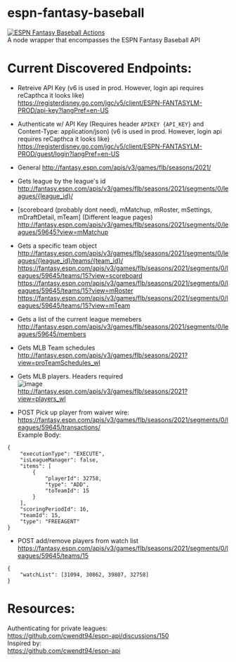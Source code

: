 # espn-fantasy-baseball
[![ESPN Fantasy Baseball Actions](https://github.com/Jabronious/espn-fantasy-baseball/actions/workflows/espn-fb-actions.yml/badge.svg)](https://github.com/Jabronious/espn-fantasy-baseball/actions/workflows/espn-fb-actions.yml)  
A node wrapper that encompasses the ESPN Fantasy Baseball API

# Current Discovered Endpoints:
- Retreive API Key (v6 is used in prod. However, login api requires reCapthca it looks like)  
https://registerdisney.go.com/jgc/v5/client/ESPN-FANTASYLM-PROD/api-key?langPref=en-US

- Authenticate w/ API Key (Requires header `APIKEY {API_KEY}` and Content-Type: application/json) (v6 is used in prod. However, login api requires reCapthca it looks like)  
https://registerdisney.go.com/jgc/v5/client/ESPN-FANTASYLM-PROD/guest/login?langPref=en-US

- General
http://fantasy.espn.com/apis/v3/games/flb/seasons/2021/

- Gets league by the league's id  
http://fantasy.espn.com/apis/v3/games/flb/seasons/2021/segments/0/leagues/{league_id}/

- \[scoreboard (probably dont need), mMatchup, mRoster, mSettings, mDraftDetail, mTeam] (Different league pages)  
http://fantasy.espn.com/apis/v3/games/flb/seasons/2021/segments/0/leagues/59645?view=mMatchup

- Gets a specific team object  
http://fantasy.espn.com/apis/v3/games/flb/seasons/2021/segments/0/leagues/{league_id}/teams/{team_id}/  
https://fantasy.espn.com/apis/v3/games/flb/seasons/2021/segments/0/leagues/59645/teams/15?view=scoreboard  
https://fantasy.espn.com/apis/v3/games/flb/seasons/2021/segments/0/leagues/59645/teams/15?view=mRoster  
https://fantasy.espn.com/apis/v3/games/flb/seasons/2021/segments/0/leagues/59645/teams/15?view=mTeam  

- Gets a list of the current league memebers  
http://fantasy.espn.com/apis/v3/games/flb/seasons/2021/segments/0/leagues/59645/members

- Gets MLB Team schedules  
http://fantasy.espn.com/apis/v3/games/flb/seasons/2021?view=proTeamSchedules_wl

- Gets MLB players. Headers required  
    ![image](https://user-images.githubusercontent.com/14021591/114256743-1f4e7b00-9981-11eb-8778-a730c0a18d4b.png)     
http://fantasy.espn.com/apis/v3/games/flb/seasons/2021?view=players_wl

- POST Pick up player from waiver wire: 
https://fantasy.espn.com/apis/v3/games/flb/seasons/2021/segments/0/leagues/59645/transactions/  
Example Body:  
``` 
{
    "executionType": "EXECUTE",
    "isLeagueManager": false,
    "items": [
        {
            "playerId": 32758,
            "type": "ADD",
            "toTeamId": 15
        }
    ],
    "scoringPeriodId": 16,
    "teamId": 15,
    "type": "FREEAGENT"
}  
```  
- POST add/remove players from watch list  
https://fantasy.espn.com/apis/v3/games/flb/seasons/2021/segments/0/leagues/59645/teams/15  
```
{
    "watchList": [31094, 30862, 39807, 32758]
}
```

# Resources:
Authenticating for private leagues:  
https://github.com/cwendt94/espn-api/discussions/150  
Inspired by:  
https://github.com/cwendt94/espn-api  

